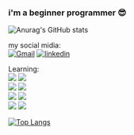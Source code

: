 ### i'm a beginner programmer 😎

![Anurag's GitHub stats](https://github-readme-stats.vercel.app/api?username=WadeMcfild&show_icons=true&theme=monokai)

my social midia:  
[![Gmail](https://img.shields.io/badge/Gmail-D14836?style=for-the-badge&logo=gmail&logoColor=white)](wademcfild@gmail.com)
[![linkedin](https://img.shields.io/badge/LinkedIn-0077B5?style=for-the-badge&logo=linkedin&logoColor=white)](https://www.linkedin.com/in/pablo-silva-carrilho-de-resende-069b7626a/)

Learning:  
![](https://img.shields.io/badge/Python-3776AB?style=for-the-badge&logo=python&logoColor=white)
![](https://img.shields.io/badge/HTML5-E34F26?style=for-the-badge&logo=html5&logoColor=white)  
![](https://img.shields.io/badge/CSS3-1572B6?style=for-the-badge&logo=css3&logoColor=white)
![](https://img.shields.io/badge/PHP-777BB4?style=for-the-badge&logo=php&logoColor=white)  
![](https://img.shields.io/badge/SQLite-07405E?style=for-the-badge&logo=sqlite&logoColor=white)
![](https://img.shields.io/badge/MySQL-005C84?style=for-the-badge&logo=mysql&logoColor=white)  
![](https://img.shields.io/badge/Django-092E20?style=for-the-badge&logo=django&logoColor=white) 
![](https://img.shields.io/badge/Laravel-FF2D20?style=for-the-badge&logo=laravel&logoColor=white)

[![Top Langs](https://github-readme-stats.vercel.app/api/top-langs/?username=WadeMcfild&langs_count=4&theme=monokai&layout=donut)](https://github.com/anuraghazra/github-readme-stats)

<!-- System:  
![](https://img.shields.io/badge/Linux-FCC624?style=for-the-badge&logo=linux&logoColor=black) -->
